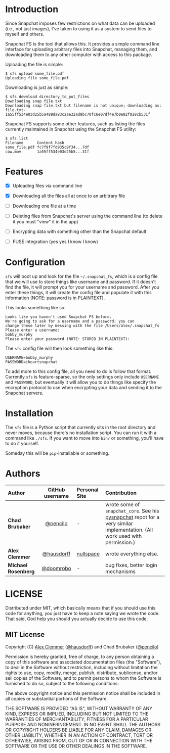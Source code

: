 # Introduction

Since Snapchat imposes few restrictions on what data can be uploaded (i.e.,
not just images), I've taken to using it as a system to send files to
myself and others.

Snapchat FS is the tool that allows this. It provides a simple command line
interface for uploading arbitrary files into Snapchat, managing them, and
downloading them to any other computer with access to this package.

Uploading the file is simple:

```
$ sfs upload some_file.pdf
Uploading file some_file.pdf
```

Downloading is just as simple:

```
$ sfs download directory_to_put_files
Downloading snap file.txt
Downloading snap file.txt but filename is not unique; downloading as: file.txt-1a55ff534e03d25b5a489da83c2ae32ad9bc70fc6e07df4e7b0e82f028cb531f
```

Snapchat FS supports some other features, such as listing the files
currently maintained in Snapchat using the Snapchat FS utility:

```
$ sfs list
Filename      Content hash
some_file.pdf fc7f9f7fd935c8f34...7df
cow.mov       1a55ff534e03d25b5...31f
```


# Features

* [x] Uploading files via command line
* [x] Downloading all the files all at once to an arbitrary file
* [ ] Downloading one file at a time
* [ ] Deleting files from Snapchat's server using the command line (to delete it you must "view" it in the app)
* [ ] Encrypting data with something other than the Snapchat default
* [ ] FUSE integration (yes yes I know I know)


# Configuration

`sfs` will boot up and look for the file `~/.snapchat_fs`, which is a config file that we will use to store things like username and password. If it doesn't find the file, it will prompt you for your username and password. After you enter these things, it will create the config file and populate it with this information (NOTE: password is in PLAINTEXT).

This looks something like so:

```
Looks like you haven't used Snapchat FS before.
We're going to ask for a username and a password; you can
change these later by messing with the file /Users/alex/.snapchat_fs
Please enter a username:
bobby_murphy
Please enter your password (NOTE: STORED IN PLAINTEXT):

```

The `sfs` config file will then look something like this:

```
USERNAME=bobby_murphy
PASSWORD=iheartsnapchat
```

To add more to this config file, all you need to do is follow that format. Currently `sfs` is feature-sparse, so the only settings only include `USERNAME` and `PASSWORD`, but eventually it will allow you to do things like specify the encryption protocol to use when encrypting your data and sending it to the Snapchat servers.


# Installation

The `sfs` file is a Python script that currently sits in the root directory and never moves, because there's no installation script. You can run it with a command like `./sfs`. If you want to move into `bin/` or something, you'll have to do it yourself.

Someday this will be `pip`-installable or something.


# Authors

| Author        | GitHub username                                | Personal Site | Contribution |
|:--------------|:----------------------------------------------:|:-------------|:-------------|
| **Chad Brubaker** | [@pencilo](https://github.com/pencilo)     | -            | wrote some of `snapchat_core`. See his [pysnapchat](https://github.com/pencilo/pysnapchat) repot for a very similar implementation. (All work used with permission.)
| **Alex Clemmer**  | [@hausdorff](https://github.com/hausdorff/)| [nullspace](http://blog.nullspace.io/) | wrote everything else. |
| **Michael Rosenberg**  | [@doomrobo](https://github.com/doomrobo)| - | bug fixes, better login mechanisms |


# LICENSE

Distributed under MIT, which basically means that if you should use this code for anything, you just have to keep a note saying we wrote the code. That said, God help you should you actually decide to use this code.


## MIT License

Copyright (C) [Alex Clemmer](http://nullspace.io/) ([@hausdorff](https://github.com/hausdorff)) and Chad Brubaker ([@pencilo](https://github.com/pencilo))

Permission is hereby granted, free of charge, to any person obtaining a copy of this software and associated documentation files (the "Software"), to deal in the Software without restriction, including without limitation the rights to use, copy, modify, merge, publish, distribute, sublicense, and/or sell copies of the Software, and to permit persons to whom the Software is furnished to do so, subject to the following conditions:

The above copyright notice and this permission notice shall be included in all copies or substantial portions of the Software.

THE SOFTWARE IS PROVIDED "AS IS", WITHOUT WARRANTY OF ANY KIND, EXPRESS OR IMPLIED, INCLUDING BUT NOT LIMITED TO THE WARRANTIES OF MERCHANTABILITY, FITNESS FOR A PARTICULAR PURPOSE AND NONINFRINGEMENT. IN NO EVENT SHALL THE AUTHORS OR COPYRIGHT HOLDERS BE LIABLE FOR ANY CLAIM, DAMAGES OR OTHER LIABILITY, WHETHER IN AN ACTION OF CONTRACT, TORT OR OTHERWISE, ARISING FROM, OUT OF OR IN CONNECTION WITH THE SOFTWARE OR THE USE OR OTHER DEALINGS IN THE SOFTWARE.
